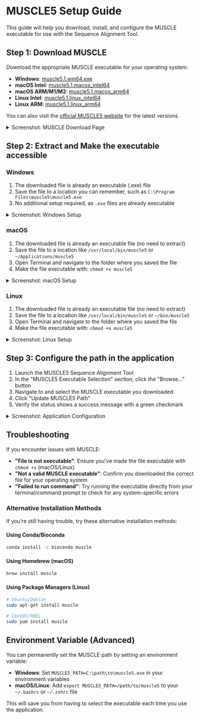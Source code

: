 # MUSCLE5 Setup Guide

This guide will help you download, install, and configure the MUSCLE executable for use with the Sequence Alignment Tool.

## Step 1: Download MUSCLE

Download the appropriate MUSCLE executable for your operating system:

- **Windows**: [muscle5.1.win64.exe](https://drive5.com/muscle5/muscle5.1.win64.exe)
- **macOS Intel**: [muscle5.1.macos_intel64](https://drive5.com/muscle5/muscle5.1.macos_intel64)
- **macOS ARM/M1/M2**: [muscle5.1.macos_arm64](https://drive5.com/muscle5/muscle5.1.macos_arm64)
- **Linux Intel**: [muscle5.1.linux_intel64](https://drive5.com/muscle5/muscle5.1.linux_intel64)
- **Linux ARM**: [muscle5.1.linux_arm64](https://drive5.com/muscle5/muscle5.1.linux_arm64)

You can also visit the [official MUSCLE5 website](https://drive5.com/muscle5/) for the latest versions.

<details>
<summary>Screenshot: MUSCLE Download Page</summary>

![MUSCLE Download Page](screenshots/muscle_download_page.png)
</details>

## Step 2: Extract and Make the executable accessible

### Windows
1. The downloaded file is already an executable (.exe) file
2. Save the file to a location you can remember, such as `C:\Program Files\muscle5\muscle5.exe`
3. No additional setup required, as `.exe` files are already executable

<details>
<summary>Screenshot: Windows Setup</summary>

![Windows MUSCLE Setup](screenshots/windows_setup.png)
</details>

### macOS
1. The downloaded file is already an executable file (no need to extract)
2. Save the file to a location like `/usr/local/bin/muscle5` or `~/Applications/muscle5`
3. Open Terminal and navigate to the folder where you saved the file
4. Make the file executable with: `chmod +x muscle5`

<details>
<summary>Screenshot: macOS Setup</summary>

![macOS MUSCLE Setup](screenshots/mac_setup.png)
</details>

### Linux
1. The downloaded file is already an executable file (no need to extract)
2. Save the file to a location like `/usr/local/bin/muscle5` or `~/bin/muscle5`
3. Open Terminal and navigate to the folder where you saved the file
4. Make the file executable with: `chmod +x muscle5`

<details>
<summary>Screenshot: Linux Setup</summary>

![Linux MUSCLE Setup](screenshots/linux_setup.png)
</details>

## Step 3: Configure the path in the application

1. Launch the MUSCLE5 Sequence Alignment Tool
2. In the "MUSCLE5 Executable Selection" section, click the "Browse..." button
3. Navigate to and select the MUSCLE executable you downloaded
4. Click "Update MUSCLE5 Path"
5. Verify the status shows a success message with a green checkmark

<details>
<summary>Screenshot: Application Configuration</summary>

![MUSCLE Path Configuration](screenshots/muscle_config_app.png)
</details>

## Troubleshooting

If you encounter issues with MUSCLE:

- **"File is not executable"**: Ensure you've made the file executable with `chmod +x` (macOS/Linux)
- **"Not a valid MUSCLE executable"**: Confirm you downloaded the correct file for your operating system
- **"Failed to run command"**: Try running the executable directly from your terminal/command prompt to check for any system-specific errors

### Alternative Installation Methods

If you're still having trouble, try these alternative installation methods:

#### Using Conda/Bioconda
```bash
conda install -c bioconda muscle
```

#### Using Homebrew (macOS)
```bash
brew install muscle
```

#### Using Package Managers (Linux)
```bash
# Ubuntu/Debian
sudo apt-get install muscle

# CentOS/RHEL
sudo yum install muscle
```

## Environment Variable (Advanced)

You can permanently set the MUSCLE path by setting an environment variable:

- **Windows**: Set `MUSCLE5_PATH=C:\path\to\muscle5.exe` in your environment variables
- **macOS/Linux**: Add `export MUSCLE5_PATH=/path/to/muscle5` to your `~/.bashrc` or `~/.zshrc` file

This will save you from having to select the executable each time you use the application.
